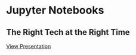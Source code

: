 

# Jupyter Notebooks
## The Right Tech at the Right Time


[View Presentation](https://dewberry-rsg.github.io/Coastal-GeoTools-2019/#/)
